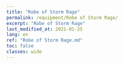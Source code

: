 ```yaml
---
title: "Robe of Storm Rage"
permalink: /equipment/Robe of Storm Rage/
excerpt: "Robe of Storm Rage"
last_modified_at: 2021-01-25
lang: en
ref: "Robe of Storm Rage.md"
toc: false
classes: wide
---
```


